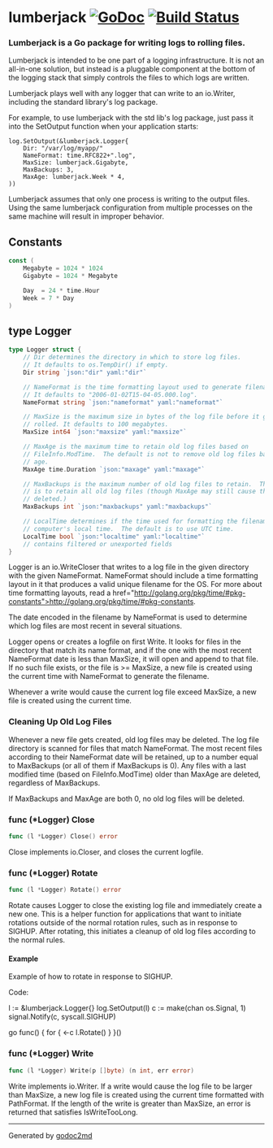 
# lumberjack  [![GoDoc](https://godoc.org/github.com/natefinch/lumberjack?status.png)](https://godoc.org/github.com/natefinch/lumberjack) [![Build Status](https://travis-ci.org/natefinch/lumberjack.png)](https://travis-ci.org/natefinch/lumberjack)

### Lumberjack is a Go package for writing logs to rolling files.

Lumberjack is intended to be one part of a logging infrastructure.
It is not an all-in-one solution, but instead is a pluggable
component at the bottom of the logging stack that simply controls the files
to which logs are written.

Lumberjack plays well with any logger that can write to an io.Writer,
including the standard library's log package.

For example, to use lumberjack with the std lib's log package, just pass it
into the SetOutput function when your application starts:


	log.SetOutput(&lumberjack.Logger{
	    Dir: "/var/log/myapp/"
	    NameFormat: time.RFC822+".log",
	    MaxSize: lumberjack.Gigabyte,
	    MaxBackups: 3,
	    MaxAge: lumberjack.Week * 4,
	))

Lumberjack assumes that only one process is writing to the output files.
Using the same lumberjack configuration from multiple processes on the same
machine will result in improper behavior.




## Constants
``` go
const (
    Megabyte = 1024 * 1024
    Gigabyte = 1024 * Megabyte

    Day  = 24 * time.Hour
    Week = 7 * Day
)
```



## type Logger
``` go
type Logger struct {
    // Dir determines the directory in which to store log files.
    // It defaults to os.TempDir() if empty.
    Dir string `json:"dir" yaml:"dir"`

    // NameFormat is the time formatting layout used to generate filenames.
    // It defaults to "2006-01-02T15-04-05.000.log".
    NameFormat string `json:"nameformat" yaml:"nameformat"`

    // MaxSize is the maximum size in bytes of the log file before it gets
    // rolled. It defaults to 100 megabytes.
    MaxSize int64 `json:"maxsize" yaml:"maxsize"`

    // MaxAge is the maximum time to retain old log files based on
    // FileInfo.ModTime.  The default is not to remove old log files based on
    // age.
    MaxAge time.Duration `json:"maxage" yaml:"maxage"`

    // MaxBackups is the maximum number of old log files to retain.  The default
    // is to retain all old log files (though MaxAge may still cause them to get
    // deleted.)
    MaxBackups int `json:"maxbackups" yaml:"maxbackups"`

    // LocalTime determines if the time used for formatting the filename is the
    // computer's local time.  The default is to use UTC time.
    LocalTime bool `json:"localtime" yaml:"localtime"`
    // contains filtered or unexported fields
}
```
Logger is an io.WriteCloser that writes to a log file in the given directory
with the given NameFormat.  NameFormat should include a time formatting
layout in it that produces a valid unique filename for the OS.  For more
about time formatting layouts, read a href="http://golang.org/pkg/time/#pkg-constants">http://golang.org/pkg/time/#pkg-constants</a>.

The date encoded in the filename by NameFormat is used to determine which log
files are most recent in several situations.

Logger opens or creates a logfile on first Write.  It looks for files in the
directory that match its name format, and if the one with the most recent
NameFormat date is less than MaxSize, it will open and append to that file.
If no such file exists, or the file is >= MaxSize, a new file is created
using the current time with NameFormat to generate the filename.

Whenever a write would cause the current log file exceed MaxSize, a new file
is created using the current time.

### Cleaning Up Old Log Files
Whenever a new file gets created, old log files may be deleted.  The log file
directory is scanned for files that match NameFormat.  The most recent files
according to their NameFormat date will be retained, up to a number equal to
MaxBackups (or all of them if MaxBackups is 0).  Any files with a last
modified time (based on FileInfo.ModTime) older than MaxAge are deleted,
regardless of MaxBackups.

If MaxBackups and MaxAge are both 0, no old log files will be deleted.











### func (\*Logger) Close
``` go
func (l *Logger) Close() error
```
Close implements io.Closer, and closes the current logfile.



### func (\*Logger) Rotate
``` go
func (l *Logger) Rotate() error
```
Rotate causes Logger to close the existing log file and immediately create a
new one.  This is a helper function for applications that want to initiate
rotations outside of the normal rotation rules, such as in response to
SIGHUP.  After rotating, this initiates a cleanup of old log files according
to the normal rules.


#### Example

Example of how to rotate in response to SIGHUP.

Code:

  l := &lumberjack.Logger{}
  log.SetOutput(l)
  c := make(chan os.Signal, 1)
  signal.Notify(c, syscall.SIGHUP)

  go func() {
      for {
          <-c
          l.Rotate()
      }
  }()



### func (\*Logger) Write
``` go
func (l *Logger) Write(p []byte) (n int, err error)
```
Write implements io.Writer.  If a write would cause the log file to be larger
than MaxSize, a new log file is created using the current time formatted with
PathFormat.  If the length of the write is greater than MaxSize, an error is
returned that satisfies IsWriteTooLong.









- - -
Generated by [godoc2md](http://godoc.org/github.com/davecheney/godoc2md)
